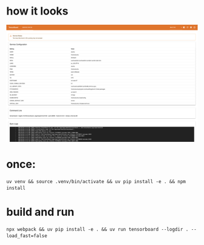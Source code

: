 # how it looks
![example](docs/example.png)

# once:
`uv venv && source .venv/bin/activate && uv pip install -e . && npm install`

# build and run
`npx webpack && uv pip install -e . && uv run tensorboard --logdir . --load_fast=false`